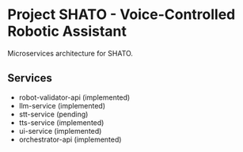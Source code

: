 # Project SHATO - Voice-Controlled Robotic Assistant

Microservices architecture for SHATO.

## Services
- 
  robot-validator-api (implemented)
- llm-service (implemented)
- stt-service (pending)
- tts-service (implemented)
- ui-service (implemented)
- 
  orchestrator-api (implemented)
